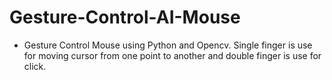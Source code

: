 # Gesture-Control-AI-Mouse 

* Gesture Control Mouse using Python and Opencv. Single finger is use for moving cursor from one point to another and double finger is use for click.
